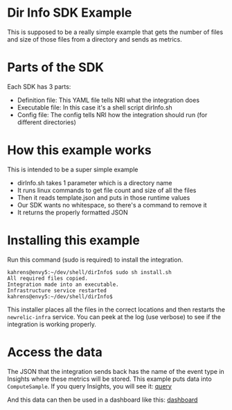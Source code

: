 # Dir Info SDK Example
This is supposed to be a really simple example that gets the number of files and size of those files from a directory and sends as metrics.

# Parts of the SDK
Each SDK has 3 parts:
* Definition file: This YAML file tells NRI what the integration does
* Executable file: In this case it's a shell script dirInfo.sh
* Config file: The config tells NRI how the integration should run (for different directories)

# How this example works
This is intended to be a super simple example
* dirInfo.sh takes 1 parameter which is a directory name
* It runs linux commands to get file count and size of all the files
* Then it reads template.json and puts in those runtime values
* Our SDK wants no whitespace, so there's a command to remove it
* It returns the properly formatted JSON

# Installing this example
Run this command (sudo is required) to install the integration.
```
kahrens@envy5:~/dev/shell/dirInfo$ sudo sh install.sh 
All required files copied.
Integration made into an executable.
Infrastructure service restarted
kahrens@envy5:~/dev/shell/dirInfo$
```

This installer places all the files in the correct locations and then restarts the `newrelic-infra` service. You can peek at the log (use verbose) to see if the integration is working properly.

# Access the data
The JSON that the integration sends back has the name of the event type in Insights where these metrics will be stored. This example puts data into `ComputeSample`. If you query Insights, you will see it:
[query](https://insights.newrelic.com/accounts/726352/query?query=SELECT%20average(%60provider.dirSize%60)%20FROM%20ComputeSample%20WHERE%20%60provider.dirName%60%20%3D%20%27%2Fvar%2Flog%27%20SINCE%207%20DAYS%20AGO%20TIMESERIES)

And this data can then be used in a dashboard like this:
[dashboard](https://insights.newrelic.com/accounts/726352/dashboards/329004)